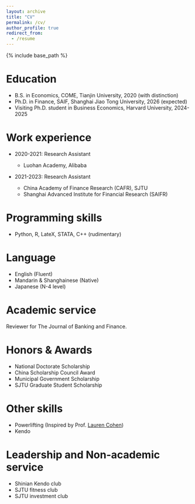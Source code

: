 ```yaml
---
layout: archive
title: "CV"
permalink: /cv/
author_profile: true
redirect_from:
  - /resume
---
```


{% include base_path %}


Education
======
* B.S. in Economics, COME, Tianjin University, 2020 (with distinction)
* Ph.D. in Finance, SAIF, Shanghai Jiao Tong University, 2026 (expected)
* Visiting Ph.D. student in Business Economics, Harvard University, 2024-2025 

Work experience
======
* 2020-2021: Research Assistant
  * Luohan Academy, Alibaba

* 2021-2023: Research Assistant
  * China Academy of Finance Research (CAFR), SJTU
  * Shanghai Advanced Institute for Financial Research (SAIFR)

Programming skills
======
* Python, R, LateX, STATA, C++ (rudimentary)

Language
======
* English (Fluent)
* Mandarin & Shanghainese (Native)
* Japanese (N-4 level)

Academic service
======
Reviewer for The Journal of Banking and Finance.
  

<!--* Kendo
#* Skill 3-->

<!--
Publications
======
  <ul>{% for post in site.publications %}
    {% include archive-single-cv.html %}
  {% endfor %}</ul>
  -->
  
<!--Talks
======
  <ul>{% for post in site.talks %}
    {% include archive-single-talk-cv.html %}
  {% endfor %}</ul>-->
  
<!--Teaching
======
  <ul>{% for post in site.teaching %}
    {% include archive-single-cv.html %}
  {% endfor %}</ul>-->

Honors & Awards
======
* National Doctorate Scholarship
* China Scholarship Council Award
* Municipal Government Scholarship
* SJTU Graduate Student Scholarship


Other skills
======
* Powerlifting (Inspired by Prof. [Lauren Cohen](https://www.laurenhcohen.com/hobbies))
* Kendo
  
Leadership and Non-academic service
======
* Shinian Kendo club
* SJTU fitness club
* SJTU investment club
  


<!--(A downloadable file can be found [here](https://github.com/thegreenflamingo/academicpages.github.io/blob/master/files/CV%20-%20Xingjian%20Zheng-%204th%20year%20phd%20candidate.pdf))-->
